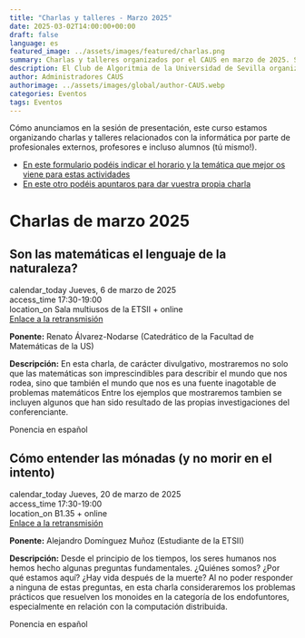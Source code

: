 ```yaml
---
title: "Charlas y talleres - Marzo 2025"
date: 2025-03-02T14:00:00+00:00
draft: false
language: es
featured_image: ../assets/images/featured/charlas.png
summary: Charlas y talleres organizados por el CAUS en marzo de 2025. Se trata de ponencias sobre informática tanto de profesionales como de estudiantes.
description: El Club de Algoritmia de la Universidad de Sevilla organiza una serie de charlas y talleres prácticos en temas de informática, dirigidos por expertos de la industria, profesores y estudiantes de la propia universidad. Estas actividades ofrecen una excelente oportunidad para profundizar en diversos temas y habilidades en programación y algoritmia, además de promover el intercambio de conocimientos entre la comunidad académica ¡Anímate a participar y contribuir con tus propias ideas!
author: Administradores CAUS
authorimage: ../assets/images/global/author-CAUS.webp
categories: Eventos
tags: Eventos
---
```


Cómo anunciamos en la sesión de presentación, este curso estamos organizando charlas y talleres relacionados con la informática por parte de profesionales externos, profesores e incluso alumnos (tú mismo!).

- [En este formulario podéis indicar el horario y la temática que mejor os viene para estas actividades](https://forms.gle/aMjuhZWht8kFMocd9)
- [En este otro podéis apuntaros para dar vuestra propia charla](https://forms.gle/yY9WpbA6Lof41ufa7)

<link href="https://fonts.googleapis.com/icon?family=Material+Icons" rel="stylesheet">


# Charlas de marzo 2025

<div class="space-y-6 dark:bg-gray-900 dark:text-gray-100">
  <div class="border border-gray-200 rounded-lg p-4 md:p-6 bg-white shadow-xs dark:bg-gray-800 dark:border-gray-700">
    <h2 class="text-lg font-semibold text-gray-800 dark:text-white">Son las matemáticas el lenguaje de la naturaleza?</h2>
    <div class="mt-4 text-gray-600 dark:text-gray-300 space-y-2">
      <div class="flex items-center space-x-2">
        <span class="material-icons dark:text-gray-100">calendar_today</span>
        <span class="text-sm md:text-base">Jueves, 6 de marzo de 2025</span>
      </div>
      <div class="flex items-center space-x-2">
        <span class="material-icons dark:text-gray-100">access_time</span>
        <span class="text-sm md:text-base">17:30-19:00</span>
      </div>
      <div class="flex items-center space-x-2">
        <span class="material-icons dark:text-gray-100">location_on</span>
        <span class="text-sm md:text-base">Sala multiusos de la ETSII + online</span>
      </div>
      <div class="flex items-center space-x-2">
        <a href="https://meet.google.com/kqj-awer-hdw">Enlace a la retransmisión</a>
      </div>
      <p class="mt-4 text-sm md:text-base text-gray-500 dark:text-gray-400"><strong>Ponente:</strong> Renato Álvarez-Nodarse (Catedrático de la Facultad de Matemáticas de la US)</p>
      <p class="text-sm md:text-base text-gray-500 dark:text-gray-400"><strong>Descripción:</strong> En esta charla, de carácter divulgativo, mostraremos no solo que las matemáticas son imprescindibles para describir el mundo que nos rodea, sino que también el mundo que nos es una fuente inagotable de problemas matemáticos Entre los ejemplos que mostraremos tambien se incluyen algunos que han sido resultado de las propias investigaciones del conferenciante.
      <p class="text-sm md:text-base text-gray-500 dark:text-gray-400">Ponencia en español</p>
    </div>
  </div>


 <div class="border border-gray-200 rounded-lg p-4 md:p-6 bg-white shadow-xs dark:bg-gray-800 dark:border-gray-700">
    <h2 class="text-lg font-semibold text-gray-800 dark:text-white">Cómo entender las mónadas (y no morir en el intento)</h2>
    <div class="mt-4 text-gray-600 dark:text-gray-300 space-y-2">
      <div class="flex items-center space-x-2">
        <span class="material-icons dark:text-gray-100">calendar_today</span>
        <span class="text-sm md:text-base">Jueves, 20 de marzo de 2025</span>
      </div>
      <div class="flex items-center space-x-2">
        <span class="material-icons dark:text-gray-100">access_time</span>
        <span class="text-sm md:text-base">17:30-19:00</span>
      </div>
      <div class="flex items-center space-x-2">
        <span class="material-icons dark:text-gray-100">location_on</span>
        <span class="text-sm md:text-base">B1.35 + online</span>
      </div>
      <div class="flex items-center space-x-2">
        <a href="https://meet.google.com/fhr-aaxh-shj">Enlace a la retransmisión</a>
      </div>
      <p class="mt-4 text-sm md:text-base text-gray-500 dark:text-gray-400"><strong>Ponente:</strong> Alejandro Domínguez Muñoz (Estudiante de la ETSII)</p>
      <p class="text-sm md:text-base text-gray-500 dark:text-gray-400"><strong>Descripción:</strong> Desde el principio de los tiempos, los seres humanos nos hemos hecho algunas preguntas fundamentales. ¿Quiénes somos? ¿Por qué estamos aquí? ¿Hay vida después de la muerte? Al no poder responder a ninguna de estas preguntas, en esta charla consideraremos los problemas prácticos que resuelven los monoides en la categoría de los endofuntores, especialmente en relación con la computación distribuida.
      <p class="text-sm md:text-base text-gray-500 dark:text-gray-400">Ponencia en español</p>
    </div>
  </div>
  

</div>
